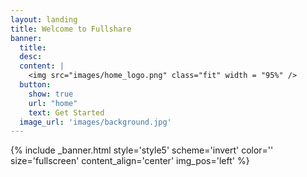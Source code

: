 ```yaml
---
layout: landing
title: Welcome to Fullshare
banner:
  title: 
  desc:
  content: |
    <img src="images/home_logo.png" class="fit" width = "95%" />
  button:
    show: true
    url: "home"
    text: Get Started
  image_url: 'images/background.jpg'
---
```


{% include _banner.html style='style5' scheme='invert' color='' size='fullscreen' content_align='center' img_pos='left' %}
